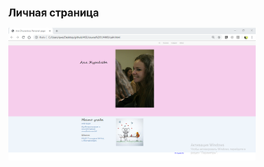 
## Личная страница
![Image](https://github.com/AnnaZhuravleva/HSE/blob/master/course%201/HW0/images/1.png)
